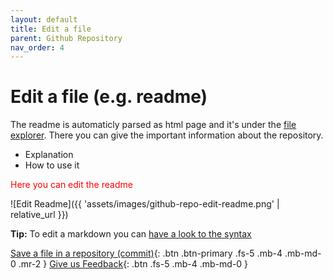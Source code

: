 ```yaml
---
layout: default
title: Edit a file
parent: Github Repository
nav_order: 4
---
```


# Edit a file (e.g. readme)
The readme is automaticly parsed as html page and it's under the [file explorer](/pages/github-repo/repository-overview/#file-explorer). There you can give the important information about the repository. 
* Explanation
* How to use it

<p style="color:red;">Here you can edit the readme</p>

![Edit Readme]({{ 'assets/images/github-repo-edit-readme.png' | relative_url }})

**Tip:** To edit a markdown you can [have a look to the syntax](github-markdown)

[Save a file in a repository (commit)](/pages/github-repo/file-save){: .btn .btn-primary .fs-5 .mb-4 .mb-md-0 .mr-2 } [Give us Feedback](https://github.com/ASKnet-Open-Training/Github-Guidance/issues/new){: .btn .fs-5 .mb-4 .mb-md-0 }